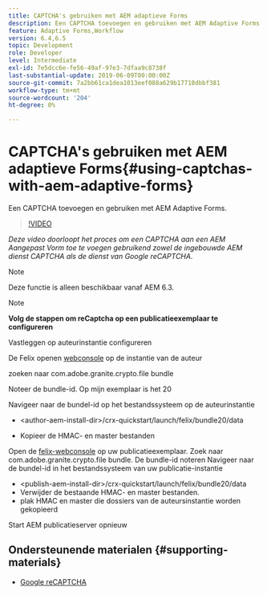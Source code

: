 ```yaml
---
title: CAPTCHA's gebruiken met AEM adaptieve Forms
description: Een CAPTCHA toevoegen en gebruiken met AEM Adaptive Forms.
feature: Adaptive Forms,Workflow
version: 6.4,6.5
topic: Development
role: Developer
level: Intermediate
exl-id: 7e5dcc6e-fe56-49af-97e3-7dfaa9c8738f
last-substantial-update: 2019-06-09T00:00:00Z
source-git-commit: 7a2bb61ca1dea1013eef088a629b17718dbbf381
workflow-type: tm+mt
source-wordcount: '204'
ht-degree: 0%

---
```


# CAPTCHA&#39;s gebruiken met AEM adaptieve Forms{#using-captchas-with-aem-adaptive-forms}

Een CAPTCHA toevoegen en gebruiken met AEM Adaptive Forms.

>[!VIDEO](https://video.tv.adobe.com/v/18336/?quality=9&learn=on)

*Deze video doorloopt het proces om een CAPTCHA aan een AEM Aangepast Vorm toe te voegen gebruikend zowel de ingebouwde AEM dienst CAPTCHA als de dienst van Google reCAPTCHA.*

>[!NOTE]
>
>Deze functie is alleen beschikbaar vanaf AEM 6.3.

>[!NOTE]
>
>**Volg de stappen om reCaptcha op een publicatieexemplaar te configureren**
>
>Vastleggen op auteurinstantie configureren
>
>De Felix openen [webconsole](http://localhost:4502/system/console/bundles) op de instantie van de auteur
>
>zoeken naar com.adobe.granite.crypto.file bundle
>
>Noteer de bundle-id. Op mijn exemplaar is het 20
>
>Navigeer naar de bundel-id op het bestandssysteem op de auteurinstantie
>
>* &lt;author-aem-install-dir>/crx-quickstart/launch/felix/bundle20/data
* Kopieer de HMAC- en master bestanden
>
Open de [felix-webconsole](http://localhost:4502/system/console/bundles) op uw publicatieexemplaar. Zoek naar com.adobe.granite.crypto.file bundle. De bundle-id noteren
Navigeer naar de bundel-id in het bestandssysteem van uw publicatie-instantie
* &lt;publish-aem-install-dir>/crx-quickstart/launch/felix/bundle20/data
* Verwijder de bestaande HMAC- en master bestanden.
* plak HMAC en master die dossiers van de auteursinstantie worden gekopieerd
>
Start AEM publicatieserver opnieuw

## Ondersteunende materialen {#supporting-materials}

* [Google reCAPTCHA](https://www.google.com/recaptcha)
